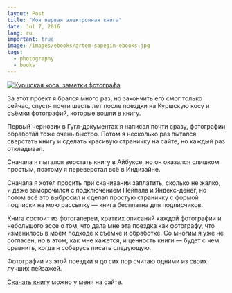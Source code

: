```yaml
---
layout: Post
title: "Моя первая электронная книга"
date: Jul 7, 2016
lang: ru
important: true
image: /images/ebooks/artem-sapegin-ebooks.jpg
tags:
  - photography
  - books
---
```


[![Куршская коса: заметки фотографа](/images/ebooks/curonian-spit/curonian-spit-ru-cover.jpg)](/books)

За этот проект я брался много раз, но закончить его смог только сейчас, спустя почти шесть лет после поездки на Куршскую косу и съёмки фотографий, которые вошли в книгу.

Первый черновик в Гугл-документах я написал почти сразу, фотографии обработал тоже очень быстро. Потом я несколько раз пытался сверстать книгу и сделать красивую страничку на сайте, но каждый раз откладывал.

Сначала я пытался верстать книгу в Айбуксе, но он оказался слишком простым, поэтому я переверстал всё в Индизайне.

Сначала я хотел просить при скачивании заплатить, сколько не жалко, и даже заморочился с подключением Пейпала и Яндекс-денег, но потом всё это выбросил и сделал простую страничку с формой подписки на мою рассылку — книга бесплатна для подписчиков.

Книга состоит из фотогалереи, кратких описаний каждой фотографии и небольшого эссе о том, что дала мне эта поездка как фотографу, что изменилось в моём подходе к съёмке и обработке. Со многим я уже не согласен, но в этом, как мне кажется, и ценность книги — будет с чем сравнить, когда я соберусь писать следующую.

Фотографии из этой поездки я до сих пор считаю одними из своих лучших пейзажей.

[Скачать книгу](/books) можно у меня на сайте.
